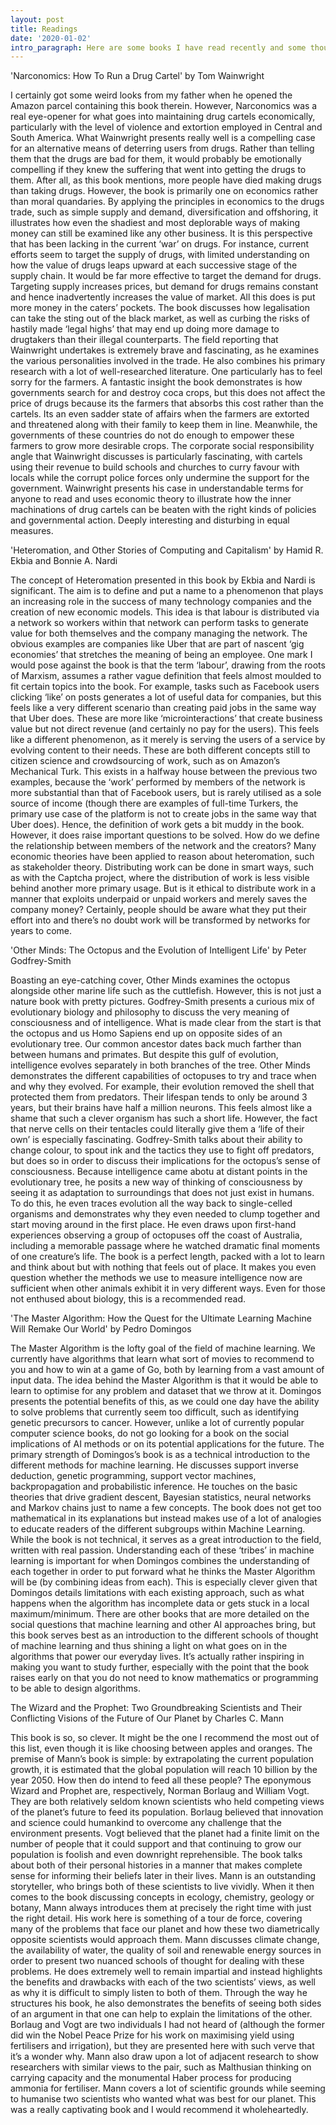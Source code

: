 ```yaml
---
layout: post
title: Readings
date: '2020-01-02'
intro_paragraph: Here are some books I have read recently and some thoughts on them!
---
```

'Narconomics: How To Run a Drug Cartel' by Tom Wainwright

I certainly got some weird looks from my father when he opened the Amazon parcel containing this book therein. However, Narconomics was a real eye-opener for what goes into maintaining drug cartels economically, particularly with the level of violence and extortion employed in Central and South America. What Wainwright presents really well is a compelling case for an alternative means of deterring users from drugs. Rather than telling them that the drugs are bad for them, it would probably be emotionally compelling if they knew the suffering that went into getting the drugs to them. After all, as this book mentions, more people have died making drugs than taking drugs. However, the book is primarily one on economics rather than moral quandaries. By applying the principles in economics to the drugs trade, such as simple supply and demand, diversification and offshoring, it illustrates how even the shadiest and most deplorable ways of making money can still be examined like any other business. It is this perspective that has been lacking in the current ‘war’ on drugs. For instance, current efforts seem to target the supply of drugs, with limited understanding on how the value of drugs leaps upward at each successive stage of the supply chain. It would be far more effective to target the demand for drugs. Targeting supply increases prices, but demand for drugs remains constant and hence inadvertently increases the value of market. All this does is put more money in the caters’ pockets. The book discusses how legalisation can take the sting out of the black market, as well as curbing the risks of hastily made ‘legal highs’ that may end up doing more damage to drugtakers than their illegal counterparts. The field reporting that Wainwright undertakes is extremely brave and fascinating, as he examines the various personalities involved in the trade. He also combines his primary research with a lot of well-researched literature. One particularly has to feel sorry for the farmers. A fantastic insight the book demonstrates is how governments search for and destroy coca crops, but this does not affect the price of drugs because its the farmers that absorbs this cost rather than the cartels. Its an even sadder state of affairs when the farmers are extorted and threatened along with their family to keep them in line. Meanwhile, the governments of these countries do not do enough to empower these farmers to grow more desirable crops. The corporate social responsibility angle that Wainwright discusses is particularly fascinating, with cartels using their revenue to build schools and churches to curry favour with locals while the corrupt police forces only undermine the support for the government. Wainwright presents his case in understandable terms for anyone to read and uses economic theory to illustrate how the inner machinations of drug cartels can be beaten with the right kinds of policies and governmental action. Deeply interesting and disturbing in equal measures. 

'Heteromation, and Other Stories of Computing and Capitalism' by Hamid R. Ekbia and Bonnie A. Nardi

The concept of Heteromation presented in this book by Ekbia and Nardi is significant. The aim is to define and put a name to a phenomenon that plays an increasing role in the success of many technology companies and the creation of new economic models. This idea is that labour is distributed via a network so workers within that network can perform tasks to generate value for both themselves and the company managing the network. The obvious examples are companies like Uber that are part of nascent ‘gig economies’ that stretches the meaning of being an employee. One mark I would pose against the book is that the term ‘labour’, drawing from the roots of Marxism, assumes a rather vague definition that feels almost moulded to fit certain topics into the book. For example, tasks such as Facebook users clicking ‘like’ on posts generates a lot of useful data for companies, but this feels like a very different scenario than creating paid jobs in the same way that Uber does. These are more like ‘microinteractions’ that create business value but not direct revenue (and certainly no pay for the users). This feels like a different phenomenon, as it merely is serving the users of a service by evolving content to their needs. These are both different concepts still to citizen science and crowdsourcing of work, such as on Amazon’s Mechanical Turk. This exists in a halfway house between the previous two examples, because the ‘work’ performed by members of the network is more substantial than that of Facebook users, but is rarely utilised as a sole source of income (though there are examples of full-time Turkers, the primary use case of the platform is not to create jobs in the same way that Uber does). Hence, the definition of work gets a bit muddy in the book. However, it does raise important questions to be solved. How do we define the relationship between members of the network and the creators? Many economic theories have been applied to reason about heteromation, such as stakeholder theory. Distributing work can be done in smart ways, such as with the Captcha project, where the distribution of work is less visible behind another more primary usage. But is it ethical to distribute work in a manner that exploits underpaid or unpaid workers and merely saves the company money? Certainly, people should be aware what they put their effort into and there’s no doubt work will be transformed by networks for years to come.

'Other Minds: The Octopus and the Evolution of Intelligent Life' by Peter Godfrey-Smith

Boasting an eye-catching cover, Other Minds examines the octopus alongside other marine life such as the cuttlefish. However, this is not just a nature book with pretty pictures. Godfrey-Smith presents a curious mix of evolutionary biology and philosophy to discuss the very meaning of consciousness and of intelligence. What is made clear from the start is that the octopus and us Homo Sapiens end up on opposite sides of an evolutionary tree. Our common ancestor dates back much farther than between humans and primates. But despite this gulf of evolution, intelligence evolves separately in both branches of the tree. Other Minds demonstrates the different capabilities of octopuses to try and trace when and why they evolved. For example, their evolution removed the shell that protected them from predators. Their lifespan tends to only be around 3 years, but their brains have half a million neurons. This feels almost like a shame that such a clever organism has such a short life. However, the fact that nerve cells on their tentacles could literally give them a ‘life of their own’ is especially fascinating. Godfrey-Smith talks about their ability to change colour, to spout ink and the tactics they use to fight off predators, but does so in order to discuss their implications for the octopus’s sense of consciousness. Because intelligence came abotu at distant points in the evolutionary tree, he posits a new way of thinking of consciousness by seeing it as adaptation to surroundings that does not just exist in humans. To do this, he even traces evolution all the way back to single-celled organisms and demonstrates why they even needed to clump together and start moving around in the first place. He even draws upon first-hand experiences observing a group of octopuses off the coast of Australia, including a memorable passage where he watched dramatic final moments of one creature’s life. The book is a perfect length, packed with a lot to learn and think about but with nothing that feels out of place. It makes you even question whether the methods we use to measure intelligence now are sufficient when other animals exhibit it in very different ways. Even for those not enthused about biology, this is a recommended read.

'The Master Algorithm: How the Quest for the Ultimate Learning Machine Will Remake Our World' by Pedro Domingos

The Master Algorithm is the lofty goal of the field of machine learning. We currently have algorithms that learn what sort of movies to recommend to you and how to win at a game of Go, both by learning from a vast amount of input data. The idea behind the Master Algorithm is that it would be able to learn to optimise for any problem and dataset that we throw at it. Domingos presents the potential benefits of this, as we could one day have the ability to solve problems that currently seem too difficult, such as identifying genetic precursors to cancer. However, unlike a lot of currently popular computer science books, do not go looking for a book on the social implications of AI methods or on its potential applications for the future. The primary strength of Domingos’s book is as a technical introduction to the different methods for machine learning. He discusses support inverse deduction, genetic programming, support vector machines, backpropagation and probabilistic inference. He touches on the basic theories that drive gradient descent, Bayesian statistics, neural networks and Markov chains just to name a few concepts. The book does not get too mathematical in its explanations but instead makes use of a lot of analogies to educate readers of the different subgroups within Machine Learning. While the book is not technical, it serves as a great introduction to the field, written with real passion. Understanding each of these ‘tribes’ in machine learning is important for when Domingos combines the understanding of each together in order to put forward what he thinks the Master Algorithm will be (by combining ideas from each). This is especially clever given that Domingos details limitations with each existing approach, such as what happens when the algorithm has incomplete data or gets stuck in a local maximum/minimum. There are other books that are more detailed on the social questions that machine learning and other AI approaches bring, but this book serves best as an introduction to the different schools of thought of machine learning and thus shining a light on what goes on in the algorithms that power our everyday lives. It’s actually rather inspiring in making you want to study further, especially with the point that the book raises early on that you do not need to know mathematics or programming to be able to design algorithms. 

The Wizard and the Prophet: Two Groundbreaking Scientists and Their Conflicting Visions of the Future of Our Planet by Charles C. Mann

This book is so, so clever. It might be the one I recommend the most out of this list, even though it is like choosing between apples and oranges. The premise of Mann’s book is simple: by extrapolating the current population growth, it is estimated that the global population will reach 10 billion by the year 2050. How then do intend to feed all these people? The eponymous Wizard and Prophet are, respectively, Norman Borlaug and William Vogt. They are both relatively seldom known scientists who held competing views of the planet’s future to feed its population. Borlaug believed that innovation and science could humankind to overcome any challenge that the environment presents. Vogt believed that the planet had a finite limit on the number of people that it could support and that continuing to grow our population is foolish and even downright reprehensible. The book talks about both of their personal histories in a manner that makes complete sense for informing their beliefs later in their lives. Mann is an outstanding storyteller, who brings both of these scientists to live vividly. When it then comes to the book discussing concepts in ecology, chemistry, geology or botany, Mann always introduces them at precisely the right time with just the right detail. His work here is something of a tour de force, covering many of the problems that face our planet and how these two diametrically opposite scientists would approach them. Mann discusses climate change, the availability of water, the quality of soil and renewable energy sources in order to present two nuanced schools of thought for dealing with these problems. He does extremely well to remain impartial and instead highlights the benefits and drawbacks with each of the two scientists’ views, as well as why it is difficult to simply listen to both of them. Through the way he structures his book, he also demonstrates the benefits of seeing both sides of an argument in that one can help to explain the limitations of the other. Borlaug and Vogt are two individuals I had not heard of (although the former did win the Nobel Peace Prize for his work on maximising yield using fertilisers and irrigation), but they are presented here with such verve that it’s a wonder why. Mann also draw upon a lot of adjacent research to show researchers with similar views to the pair, such as Malthusian thinking on carrying capacity and the monumental Haber process for producing ammonia for fertiliser. Mann covers a lot of scientific grounds while seeming to humanise two scientists who wanted what was best for our planet. This was a really captivating book and I would recommend it wholeheartedly.
